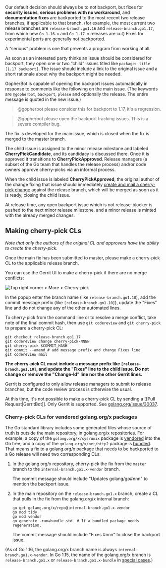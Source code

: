 Our default decision should always be to not backport, but fixes for **security issues**, **serious problems with no workaround**, and **documentation fixes** are backported to the most recent two release branches, if applicable to that branch. (for example, the most current two release branches are `release-branch.go1.16` and `release-branch.go1.17`, from which new `Go 1.16.x` and `Go 1.17.x` releases are cut) Fixes for experimental ports are generally not backported.

A “serious” problem is one that prevents a program from working at all.

As soon as an interested party thinks an issue should be considered for backport, they open one or two “child” issues titled like `package: title [1.17 backport]`. The issue should include a link to the original issue and a short rationale about why the backport might be needed.

GopherBot is capable of opening the backport issues automatically in response to comments like the following on the main issue. (The keywords are `@gopherbot`, `backport`, `please` and optionally the release. The entire message is quoted in the new issue.)

> @gopherbot please consider this for backport to 1.17, it's a regression.

> @gopherbot please open the backport tracking issues. This is a severe compiler bug.

The fix is developed for the main issue, which is closed when the fix is merged to the master branch.

The child issue is assigned to the minor release milestone and labeled **CherryPickCandidate**, and its candidacy is discussed there. Once it is approved it transitions to **CherryPickApproved**. Release managers (a subset of the Go team that handles the release process) and/or code owners approve cherry-picks via an informal process.

When the child issue is labeled **CherryPickApproved**, the original author of the change fixing
that issue should immediately [create and mail a cherry-pick change](#making-cherry-pick-cls) against the release branch, which will be merged as soon as it is ready, closing the child issue.

At release time, any open backport issue which is not release-blocker is pushed to the next minor release milestone, and a minor release is minted with the already merged changes.

## Making cherry-pick CLs

_Note that only the authors of the original CL and approvers have the ability to create the cherry-pick._

Once the main fix has been submitted to master, please make a cherry-pick CL to the applicable release branch.

You can use the Gerrit UI to make a cherry-pick if there are no merge conflicts:

![Top right corner > More > Cherry-pick](https://user-images.githubusercontent.com/1225294/39773359-dc0c2b3a-52c5-11e8-836a-c518186e0ab3.png)

In the popup enter the branch name (like `release-branch.go1.10`), add the commit message prefix (like `[release-branch.go1.10]`), update the "Fixes" line and do not change any of the other automated lines.

To cherry-pick from the command line or to resolve a merge conflict, take note of the final commit hash, then use `git codereview` and `git cherry-pick` to prepare a cherry-pick CL:

```
git checkout release-branch.go1.17
git codereview change cherry-pick-NNNN
git cherry-pick $COMMIT_HASH
git commit --amend # add message prefix and change Fixes line
git codereview mail
```

**The cherry-pick CL must include a message prefix like `[release-branch.go1.10]`, and update the "Fixes" line to the child issue. Do not change or remove the "Change-Id" line nor the other Gerrit lines.**

Gerrit is configured to only allow release managers to submit to release branches, but the code review process is otherwise the usual.

At this time, it's not possible to make a cherry-pick CL by sending a [[Pull Request|GerritBot]]. Only Gerrit is supported. See [golang.org/issue/30037](https://go.dev/issue/30037).

### Cherry-pick CLs for vendored golang.org/x packages

The Go standard library includes some generated files whose source of truth is outside the main repository, in golang.org/x repositories. For example, a copy of the `golang.org/x/sys/unix` package is [vendored](https://go.googlesource.com/go/+/go1.16/src/cmd/vendor/modules.txt#45) into the Go tree, and a copy of the `golang.org/x/net/http2` package is [bundled](https://go.googlesource.com/go/+/go1.16/src/net/http/http.go#5). That means a fix to a golang.org/x package that needs to be backported to a Go release will need two corresponding CLs:

1. In the golang.org/x repository, cherry-pick the fix from the `master` branch to the `internal-branch.go1.x-vendor` branch.

    The commit message should include "Updates golang/go#nnn" to mention the backport issue.

2. In the main repository on the `release-branch.go1.x` branch, create a CL that pulls in the fix from the golang.org/x internal branch:

    ```
    go get golang.org/x/repo@internal-branch.go1.x-vendor
    go mod tidy
    go mod vendor
    go generate -run=bundle std  # If a bundled package needs regeneration.
    ```

    The commit message should include "Fixes #nnn" to close the backport issue.

(As of Go 1.16, the golang.org/x branch name is always `internal-branch.go1.x-vendor`. In Go 1.15, the name of the golang.org/x branch is `release-branch.go1.x` or `release-branch.go1.x-bundle` in [special cases](https://go.dev/cl/305489).)
